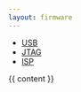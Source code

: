 ```yaml
---
layout: firmware
---
```


<ul class="nav nav-tabs">
  <li><a href="/firmware/programming/usb.html">USB</a></li>
  <li><a href="/firmware/programming/jtag.html">JTAG</a></li>
  <li><a href="/firmware/programming/isp.html">ISP</a></li>
</ul>

{{ content }}
